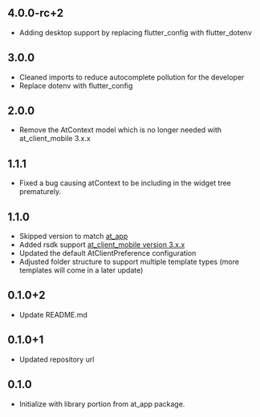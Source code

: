 ## 4.0.0-rc+2

- Adding desktop support by replacing flutter_config with flutter_dotenv

## 3.0.0

- Cleaned imports to reduce autocomplete pollution for the developer
- Replace dotenv with flutter_config

## 2.0.0

- Remove the AtContext model which is no longer needed with at_client_mobile 3.x.x

## 1.1.1

- Fixed a bug causing atContext to be including in the widget tree prematurely.

## 1.1.0

- Skipped version to match [at_app](https://pub.dev/packages/at_app)
- Added rsdk support [at_client_mobile version 3.x.x](https://pub.dev/packages/at_client_mobile)
- Updated the default AtClientPreference configuration
- Adjusted folder structure to support multiple template types (more templates will come in a later update)

## 0.1.0+2

- Update README.md

## 0.1.0+1

- Updated repository url

## 0.1.0

- Initialize with library portion from at_app package.
